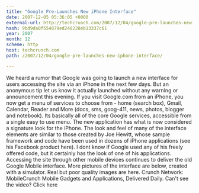```yaml
---
title: "Google Pre-Launches New iPhone Interface"
date: 2007-12-05 05:36:05 +0000
external-url: http://techcrunch.com/2007/12/04/google-pre-launches-new-iphone-interface/
hash: 9bd9da0f554879ed248228eb13337c61
year: 2007
month: 12
scheme: http
host: techcrunch.com
path: /2007/12/04/google-pre-launches-new-iphone-interface/

---
```


We heard a rumor that Google was going to launch a new interface for users accessing the site via an iPhone in the next few days. But an anonymous tip let us know it actually launched without any warning or announcement this evening.   If you visit Google.com from an iPhone, you now get a menu of services to choose from - home (search box), Gmail, Calendar, Reader and More (docs, sms, goog-411, news, photos, blogger and notebook). Its basically all of the core Google services, accessible from a single easy to use menu.  The new application has what is now considered a signature look for the iPhone. The look and feel of many of the interface elements are similar to those created by Joe Hewitt, whose sample framework and code have been used in dozens of iPhone applications (see his Facebook product here). I dont know if Google used any of his freely offered code, but it certainly has the look of one of his applications.   Accessing the site through other mobile devices continues to deliver the old Google Mobile interface.  More pictures of the interface are below, created with a simulator. Real but poor quality images are here.       Crunch Network:  MobileCrunch Mobile Gadgets and Applications, Delivered Daily.                                                                Can't see the video? Click here

